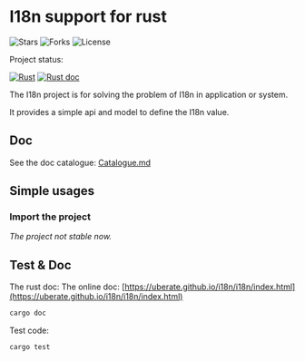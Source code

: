 # I18n support for rust

![Stars](https://img.shields.io/github/stars/Uberate/i18n?label=Stars)
![Forks](https://img.shields.io/github/forks/Uberate/i18n?label=Forks)
![License](https://img.shields.io/github/license/Uberate/i18n?label=LICENSE)

Project status:

[![Rust](https://github.com/Uberate/i18n/actions/workflows/rust.yml/badge.svg)](https://github.com/Uberate/i18n/actions/workflows/rust.yml)
[![Rust doc](https://github.com/Uberate/i18n/actions/workflows/pages.yml/badge.svg)](https://uberate.github.io/i18n/i18n/index.html)

The I18n project is for solving the problem of I18n in application or system.

It provides a simple api and model to define the I18n value.

## Doc

See the doc catalogue: [Catalogue.md](./docs/Catalogue.md)

## Simple usages

### Import the project

*The project not stable now.*

## Test & Doc

The rust doc: The online
doc: [https://uberate.github.io/i18n/i18n/index.html](https://uberate.github.io/i18n/i18n/index.html)

```bash
cargo doc
```

Test code:

```bash
cargo test
```